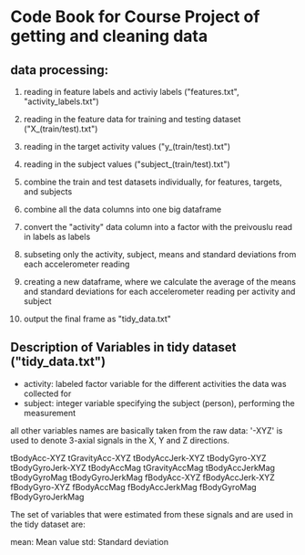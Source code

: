 # Code Book for Course Project of getting and cleaning data

## data processing:


1. reading in feature labels and activiy labels ("features.txt", "activity_labels.txt")
2. reading in the feature data for training and testing dataset ("X_(train/test).txt")
3. reading in the target activity values ("y_(train/test).txt")
4. reading in the subject values ("subject_(train/test).txt")

5. combine the train and test datasets individually, for features, targets, and subjects
6. combine all the data columns into one big dataframe 
7. convert the "activity" data column into a factor with the preivouslu read in labels as labels
8. subseting only the activity, subject, means and standard deviations from each accelerometer reading
9. creating a new dataframe, where we calculate the average of the means and standard deviations for each accelerometer reading per activity and subject
10. output the final frame as "tidy_data.txt"

## Description of Variables in tidy dataset ("tidy_data.txt")

* activity: labeled factor variable for the different activities the data was collected for
* subject: integer variable specifying the subject (person), performing the measurement

all other variables names are basically taken from the raw data:
'-XYZ' is used to denote 3-axial signals in the X, Y and Z directions.

tBodyAcc-XYZ
tGravityAcc-XYZ
tBodyAccJerk-XYZ
tBodyGyro-XYZ
tBodyGyroJerk-XYZ
tBodyAccMag
tGravityAccMag
tBodyAccJerkMag
tBodyGyroMag
tBodyGyroJerkMag
fBodyAcc-XYZ
fBodyAccJerk-XYZ
fBodyGyro-XYZ
fBodyAccMag
fBodyAccJerkMag
fBodyGyroMag
fBodyGyroJerkMag

The set of variables that were estimated from these signals and are used in the tidy dataset are: 

mean: Mean value
std: Standard deviation

